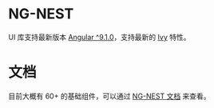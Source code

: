 # NG-NEST

UI 库支持最新版本 [Angular ^9.1.0](https://angular.io/docs)，支持最新的 [Ivy](https://angular.io/guide/ivy) 特性。

# 文档

目前大概有 60+ 的基础组件，可以通过 [NG-NEST 文档](https://ngnest.com) 来查看。
